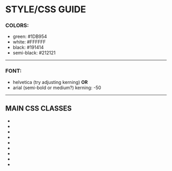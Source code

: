 # STYLE/CSS GUIDE

### COLORS:
- green: #1DB954
- white: #FFFFFF
- black: #191414
- semi-black: #212121
***
### FONT:
- helvetica (try adjusting kerning)
**OR**
- arial (semi-bold or medium?) kerning: -50
***
## MAIN CSS CLASSES
-
-
-
-
-
-
-
-
-
